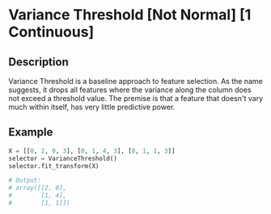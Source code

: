 # Variance Threshold [Not Normal] [1 Continuous]

## Description

Variance Threshold is a baseline approach to feature selection. As the name suggests, it drops all features where the variance along the column does not exceed a threshold value. The premise is that a feature that doesn't vary much within itself, has very little predictive power.

## Example

```python
X = [[0, 2, 0, 3], [0, 1, 4, 3], [0, 1, 1, 3]]
selector = VarianceThreshold()
selector.fit_transform(X)

# Output:
# array([[2, 0],
#        [1, 4],
#        [1, 1]])
```
